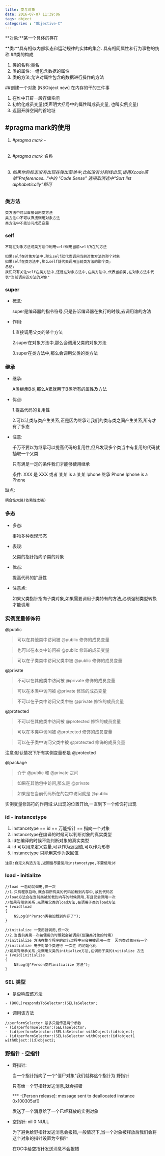 ```yaml
---
title: 类与对象
date: 2016-07-07 11:39:06
tags: object
categories : "Objective-C"
---
```


**对象:**某一个具体的存在

**类:**具有相似内部状态和运动规律的实体的集合. 具有相同属性和行为事物的统称
##类的构成
1. 类的名称:类名
2. 类的属性:一组包含数据的属性
3. 类的方法:允许对属性包含的数据进行操作的方法

##创建一个对象
[NSObject new] 在内存的干的三件事
1. 在堆中开辟一段存储空间
2. 初始化成员变量(类声明大括号中的属性叫成员变量, 也叫实例变量)
3. 返回开辟空间的首地址

## #pragma mark的使用
1. ###### #pragma mark -
2. ###### #pragma mark 名称
3. ###### 如果你的标志没有出现在弹出菜单中,比如没有分割线出现,请再Xcode菜 单"Preferences..."中的 "Code Sense" 选项取消选中“Sort list alphabetically”即可

### 类方法

    类方法中可以直接调用类方法
    类方法中不可以直接调用对象方法
    类方法中不能访问成员变量

### self
`不能在对象方法或类方法中利用self调用当前self所在的方法`

    如果self在对象方法中,那么self就代表调用当前对象方法的那个对象
    如果self在类方法中,那么self就代表调用当前类方法的那个类;
    总结:
    我们只有关注self在类方法中,还是在对象方法中,在类方法中,代表当前类,在对象方法中代表"当前调用该方法的对象"


### super

* 概念:

    super是编译器的指令符号,只是告诉编译器在执行的时候,去调用谁的方法
* 作用:

    1.直接调用父类的某个方法

    2.super在对象方法中,那么会调用父类的对象方法

    3.super在类方法中,那么会调用父类的类方法

### 继承

* 继承:

    A类继承B类,那么A累就用于B类所有的属性及方法

* 优点:

    1.提高代码的复用性

    2.可以让类与类产生关系,正是因为继承让我们的类与类之间产生关系,所有才有了多态

* 注意:

    千万不要以为继承可以提高代码的复用性,但凡发现多个类当中有复用的代码就抽取一个父类

    只有满足一定的条件我们才能够使用继承

    条件: XXX 是 XXX 或者 某某 is a 某某
        Iphone 继承 Phone  Iphone is a Phone

缺点:

    耦合性太强(依赖性太强)

### 多态

* 多态:

    事物多种表现形态

* 表现:

    父类的指针指向子类的对象

* 优点:

    提高代码的扩展性

* 注意点:

    如果父类指针指向子类对象,如果需要调用子类特有的方法,必须强制类型转换才能调用


### 实例变量修饰符

 @public
 >可以在其他类中访问被 @public 修饰的成员变量

 >也可以在本类中访问被 @public 修饰的成员变量

 >可以在子类类中访问父类中被 @public 修饰的成员变量

 @private
 >不可以在其他类中访问被 @private 修饰的成员变量

 >可以在本类中访问被 @private 修饰的成员变量

 >不可以在子类中访问父类中被 @private 修饰的成员变量

 @protected
 >不可以在其他类中访问被 @protected 修饰的成员变量

 >可以在本类中访问被 @protected 修饰的成员变量

 >可以在子类中访问父类中被 @protected 修饰的成员变量

 注意:默认情况下所有实例变量都是 @protected

 @package
 >介于 @public 和 @private 之间

 >如果在其他包中访问,那么是 @private

 >如果是在当前代码所在的包中访问就是 @public

 实例变量修饰符的作用域:从出现的位置开始,一直到下一个修饰符出现


### id - instancetype

1. instancetype == id == 万能指针 == 指向一个对象
2. instancetype在编译的时候可以判断对象的真实类型
3. id在编译的时候不能判断对象的真实类型
4. id 可以用来定义变量,可以作为返回值,可以作为形参
5. instancetype 只能用来作为返回值

`注意:自定义构造方法,返回值尽量使用instancetype,不要使用id`

### load - initialize

```objc
//load 一启动就调用,仅一次
//1.只有程序启动,就会将所有类的代码加载到内存中,放到代码区
//load方法会在当前类被加载到内存的时候调用,有且仅会调用一次
//如果有继承关系,先调用父类的load方法,在调用子类的load方法
+ (void)load
{
    NSLog(@"Person类被加载到内存了");
}

//initialize 一使用就调用,仅一次
//2.当当前类第一次被使用的时候就会被调用(创建类对象的时候)
//initialize 方法在整个程序的运行过程中只会被被调用一次  因为类对象只有一个
//initialize 用于对某个类进行 一次性 的初始化化
//如果有继承关系,先调用父类的initialize方法,在调用子类的initialize 方法
+ (void)initialize
{
    NSLog(@"Person类的initialize 方法");
}
```

### SEL 类型

* 是否响应该方法

```objc
- (BOOL)respondsToSelector:(SEL)aSelector;
```

* 调用该方法

```objc
//performSelector 最多只能传递两个参数
- (id)performSelector:(SEL)aSelector;
- (id)performSelector:(SEL)aSelector withObject:(id)object;
- (id)performSelector:(SEL)aSelector withObject:(id)object1 withObject:(id)object2;
```


### 野指针 - 空指针

* 野指针:

    当一个指针指向了一个"僵尸对象"我们就称这个指针为 野指针

    只有给一个野指针发送消息,就会报错

    *** -[Person release]: message sent to deallocated instance 0x100305ef0

    发送了一个消息给了一个已经释放的实例对象

* 空指针: nil 0 NULL

    为了避免给野指针发送消息会报错,一般情况下,当一个对象被释放后我们会将这个对象的指针设置为空指针

    在OC中给空指针发送消息不会报错
